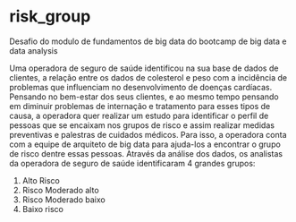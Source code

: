 # risk_group
Desafio do modulo de fundamentos de big data do bootcamp de big data e data analysis 

Uma operadora de seguro de saúde identificou na sua base de dados de clientes, a relação entre os dados de colesterol e peso com a incidência de problemas que 
influenciam no desenvolvimento de doenças cardíacas. Pensando no bem-estar dos seus clientes, e ao mesmo tempo pensando em diminuir problemas de internação e 
tratamento para esses tipos de causa, a operadora quer realizar um estudo para identificar o perfil de pessoas que se encaixam nos grupos de risco e assim realizar 
medidas preventivas e palestras de cuidados médicos. Para isso, a operadora conta com a equipe de arquiteto de big data para ajuda-los a encontrar o grupo de risco dentre essas pessoas. Através da análise dos dados, os analistas da operadora de seguro de saúde identificaram 4 grandes grupos:

1. Alto Risco
2. Risco Moderado alto
3. Risco Moderado baixo
4. Baixo risco
